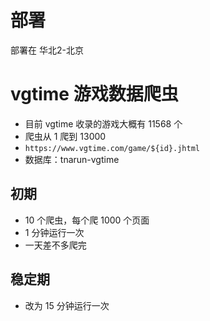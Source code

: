 # 部署

部署在 华北2-北京

# vgtime 游戏数据爬虫

- 目前 vgtime 收录的游戏大概有 11568 个
- 爬虫从 1 爬到 13000
- `https://www.vgtime.com/game/${id}.jhtml`
- 数据库：tnarun-vgtime

## 初期

- 10 个爬虫，每个爬 1000 个页面
- 1 分钟运行一次
- 一天差不多爬完

## 稳定期

- 改为 15 分钟运行一次
